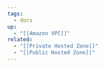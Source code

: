 ```yaml
---
tags:
  - docs
up:
  - "[[Amazon VPC]]"
related:
  - "[[Private Hosted Zone]]"
  - "[[Public Hosted Zone]]"
---
```

